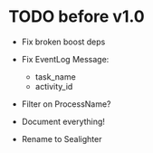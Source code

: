 # TODO before v1.0
 * Fix broken boost deps
 * Fix EventLog Message:
   * task_name
   * activity_id
 * Filter on ProcessName?

 * Document everything!
 * Rename to Sealighter
